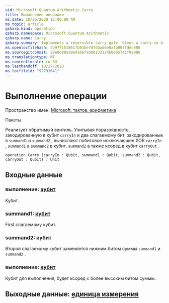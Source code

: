 ```yaml
---
uid: Microsoft.Quantum.Arithmetic.Carry
title: Выполнение операции
ms.date: 10/26/2020 12:00:00 AM
ms.topic: article
qsharp.kind: operation
qsharp.namespace: Microsoft.Quantum.Arithmetic
qsharp.name: Carry
qsharp.summary: Implements a reversible carry gate. Given a carry-in bit encoded in qubit `carryIn` and two summand bits encoded in `summand1` and `summand2`, computes the bitwise xor of `carryIn`, `summand1` and `summand2` in the qubit `summand2` and the carry-out is xored to the qubit `carryOut`.
ms.openlocfilehash: 2b977151861fb01be7d7dbad6e0a7b803fded880
ms.sourcegitcommit: 29e0d88a30e4166fa580132124b0eb57e1f0e986
ms.translationtype: MT
ms.contentlocale: ru-RU
ms.lasthandoff: 10/27/2020
ms.locfileid: "92731641"
---
```

# <a name="carry-operation"></a>Выполнение операции

Пространство имен: [Microsoft. тактов. арифметика](xref:Microsoft.Quantum.Arithmetic)

Пакеты [](https://nuget.org/packages/)


Реализует обратимый вентиль. Учитывая поразрядность, закодированную в кубит `carryIn` и два слагаемому бит, закодированные в `summand1` и `summand2` , вычисляют побитовое исключающее XOR `carryIn` , `summand1` а `summand2` в кубит, `summand2` а также ксоред в кубит `carryOut` .

```qsharp
operation Carry (carryIn : Qubit, summand1 : Qubit, summand2 : Qubit, carryOut : Qubit) : Unit
```


## <a name="input"></a>Входные данные

### <a name="carryin--qubit"></a>выполнение: [кубит](xref:microsoft.quantum.lang-ref.qubit)

Кубит.


### <a name="summand1--qubit"></a>summand1: [кубит](xref:microsoft.quantum.lang-ref.qubit)

First слагаемому кубит.


### <a name="summand2--qubit"></a>summand2: [кубит](xref:microsoft.quantum.lang-ref.qubit)

Второй слагаемому кубит заменяется нижним битом суммы `summand1` и `summand2` .


### <a name="carryout--qubit"></a>выполнение: [кубит](xref:microsoft.quantum.lang-ref.qubit)

Кубит для выполнения, будет ксоред с более высоким битом суммы.



## <a name="output--unit"></a>Выходные данные: [единица измерения](xref:microsoft.quantum.lang-ref.unit)

